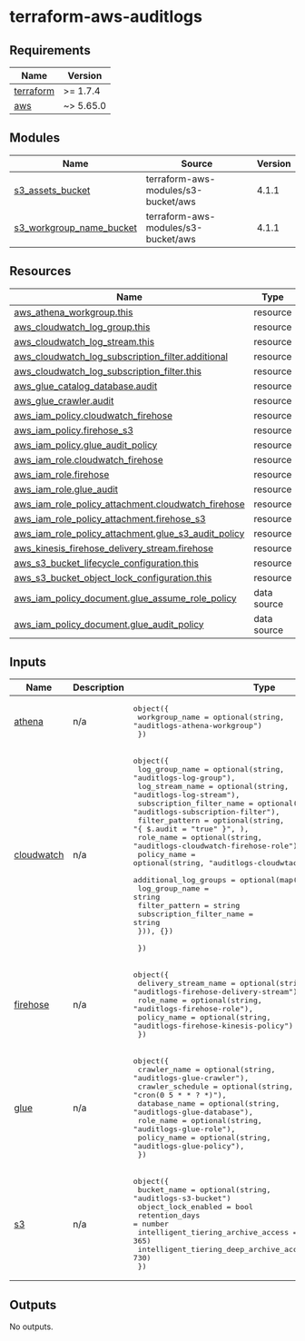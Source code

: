 # terraform-aws-auditlogs<!-- BEGINNING OF PRE-COMMIT-TERRAFORM DOCS HOOK -->
## Requirements

| Name | Version |
|------|---------|
| <a name="requirement_terraform"></a> [terraform](#requirement\_terraform) | >= 1.7.4 |
| <a name="requirement_aws"></a> [aws](#requirement\_aws) | ~> 5.65.0 |

## Modules

| Name | Source | Version |
|------|--------|---------|
| <a name="module_s3_assets_bucket"></a> [s3\_assets\_bucket](#module\_s3\_assets\_bucket) | terraform-aws-modules/s3-bucket/aws | 4.1.1 |
| <a name="module_s3_workgroup_name_bucket"></a> [s3\_workgroup\_name\_bucket](#module\_s3\_workgroup\_name\_bucket) | terraform-aws-modules/s3-bucket/aws | 4.1.1 |

## Resources

| Name | Type |
|------|------|
| [aws_athena_workgroup.this](https://registry.terraform.io/providers/hashicorp/aws/latest/docs/resources/athena_workgroup) | resource |
| [aws_cloudwatch_log_group.this](https://registry.terraform.io/providers/hashicorp/aws/latest/docs/resources/cloudwatch_log_group) | resource |
| [aws_cloudwatch_log_stream.this](https://registry.terraform.io/providers/hashicorp/aws/latest/docs/resources/cloudwatch_log_stream) | resource |
| [aws_cloudwatch_log_subscription_filter.additional](https://registry.terraform.io/providers/hashicorp/aws/latest/docs/resources/cloudwatch_log_subscription_filter) | resource |
| [aws_cloudwatch_log_subscription_filter.this](https://registry.terraform.io/providers/hashicorp/aws/latest/docs/resources/cloudwatch_log_subscription_filter) | resource |
| [aws_glue_catalog_database.audit](https://registry.terraform.io/providers/hashicorp/aws/latest/docs/resources/glue_catalog_database) | resource |
| [aws_glue_crawler.audit](https://registry.terraform.io/providers/hashicorp/aws/latest/docs/resources/glue_crawler) | resource |
| [aws_iam_policy.cloudwatch_firehose](https://registry.terraform.io/providers/hashicorp/aws/latest/docs/resources/iam_policy) | resource |
| [aws_iam_policy.firehose_s3](https://registry.terraform.io/providers/hashicorp/aws/latest/docs/resources/iam_policy) | resource |
| [aws_iam_policy.glue_audit_policy](https://registry.terraform.io/providers/hashicorp/aws/latest/docs/resources/iam_policy) | resource |
| [aws_iam_role.cloudwatch_firehose](https://registry.terraform.io/providers/hashicorp/aws/latest/docs/resources/iam_role) | resource |
| [aws_iam_role.firehose](https://registry.terraform.io/providers/hashicorp/aws/latest/docs/resources/iam_role) | resource |
| [aws_iam_role.glue_audit](https://registry.terraform.io/providers/hashicorp/aws/latest/docs/resources/iam_role) | resource |
| [aws_iam_role_policy_attachment.cloudwatch_firehose](https://registry.terraform.io/providers/hashicorp/aws/latest/docs/resources/iam_role_policy_attachment) | resource |
| [aws_iam_role_policy_attachment.firehose_s3](https://registry.terraform.io/providers/hashicorp/aws/latest/docs/resources/iam_role_policy_attachment) | resource |
| [aws_iam_role_policy_attachment.glue_s3_audit_policy](https://registry.terraform.io/providers/hashicorp/aws/latest/docs/resources/iam_role_policy_attachment) | resource |
| [aws_kinesis_firehose_delivery_stream.firehose](https://registry.terraform.io/providers/hashicorp/aws/latest/docs/resources/kinesis_firehose_delivery_stream) | resource |
| [aws_s3_bucket_lifecycle_configuration.this](https://registry.terraform.io/providers/hashicorp/aws/latest/docs/resources/s3_bucket_lifecycle_configuration) | resource |
| [aws_s3_bucket_object_lock_configuration.this](https://registry.terraform.io/providers/hashicorp/aws/latest/docs/resources/s3_bucket_object_lock_configuration) | resource |
| [aws_iam_policy_document.glue_assume_role_policy](https://registry.terraform.io/providers/hashicorp/aws/latest/docs/data-sources/iam_policy_document) | data source |
| [aws_iam_policy_document.glue_audit_policy](https://registry.terraform.io/providers/hashicorp/aws/latest/docs/data-sources/iam_policy_document) | data source |

## Inputs

| Name | Description | Type | Default | Required |
|------|-------------|------|---------|:--------:|
| <a name="input_athena"></a> [athena](#input\_athena) | n/a | <pre>object({<br>    workgroup_name = optional(string, "auditlogs-athena-workgroup")<br>  })</pre> | n/a | yes |
| <a name="input_cloudwatch"></a> [cloudwatch](#input\_cloudwatch) | n/a | <pre>object({<br>    log_group_name           = optional(string, "auditlogs-log-group"),<br>    log_stream_name          = optional(string, "auditlogs-log-stream"),<br>    subscription_filter_name = optional(string, "auditlogs-subscription-filter"),<br>    filter_pattern           = optional(string, "{ $.audit = \"true\" }", ),<br>    role_name                = optional(string, "auditlogs-cloudwatch-firehose-role"),<br>    policy_name              = optional(string, "auditlogs-cloudwtach-firehose-policy"),<br>    additional_log_groups = optional(map(object({<br>      log_group_name           = string<br>      filter_pattern           = string<br>      subscription_filter_name = string<br>    })), {})<br><br>  })</pre> | n/a | yes |
| <a name="input_firehose"></a> [firehose](#input\_firehose) | n/a | <pre>object({<br>    delivery_stream_name = optional(string, "auditlogs-firehose-delivery-stream")<br>    role_name            = optional(string, "auditlogs-firehose-role"),<br>    policy_name          = optional(string, "auditlogs-firehose-kinesis-policy")<br>  })</pre> | n/a | yes |
| <a name="input_glue"></a> [glue](#input\_glue) | n/a | <pre>object({<br>    crawler_name     = optional(string, "auditlogs-glue-crawler"),<br>    crawler_schedule = optional(string, "cron(0 5 * * ? *)"),<br>    database_name    = optional(string, "auditlogs-glue-database"),<br>    role_name        = optional(string, "auditlogs-glue-role"),<br>    policy_name      = optional(string, "auditlogs-glue-policy"),<br>  })</pre> | n/a | yes |
| <a name="input_s3"></a> [s3](#input\_s3) | n/a | <pre>object({<br>    bucket_name                             = optional(string, "auditlogs-s3-bucket")<br>    object_lock_enabled                     = bool<br>    retention_days                          = number<br>    intelligent_tiering_archive_access      = optional(number, 365)<br>    intelligent_tiering_deep_archive_access = optional(number, 730)<br>  })</pre> | n/a | yes |

## Outputs

No outputs.
<!-- END OF PRE-COMMIT-TERRAFORM DOCS HOOK -->
